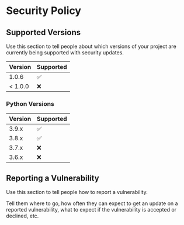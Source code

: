 # Security Policy

## Supported Versions

Use this section to tell people about which versions of your project are
currently being supported with security updates.

| Version | Supported          |
| ------- | ------------------ |
| 1.0.6   | :white_check_mark: |
| < 1.0.0 | :x:                |

### Python Versions

| Version | Supported          |
| ------- | ------------------ |
| 3.9.x   | :white_check_mark: |
| 3.8.x   | :white_check_mark: |
| 3.7.x   | :x:                |
| 3.6.x   | :x:                |

## Reporting a Vulnerability

Use this section to tell people how to report a vulnerability.

Tell them where to go, how often they can expect to get an update on a
reported vulnerability, what to expect if the vulnerability is accepted or
declined, etc.